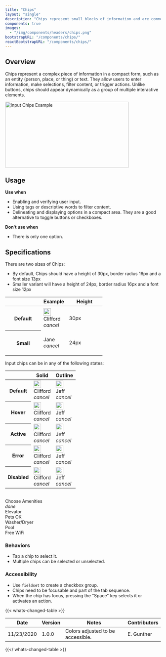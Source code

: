 ```yaml
---
title: "Chips"
layout: "single"
description: "Chips represent small blocks of information and are commonly used for input or filtering."
components: true
images:
  - "/img/components/headers/chips.png"
bootstrapURL: "/components/chips/"
reactBootstrapURL: "/components/chips/"
---
```


## Overview

Chips represent a complex piece of information in a compact form, such as an entity (person, place, or thing) or text. They allow users to enter information, make selections, filter content, or trigger actions. Unlike buttons, chips should appear dynamically as a group of multiple interactive elements.

<img class="img-fluid bg-light border border-light" width="400" height="213" src="/img/components/chips-example.png" alt="Input Chips Example">

## Usage

**Use when**

- Enabling and verifying user input.
- Using tags or descriptive words to filter content.
- Delineating and displaying options in a compact area. They are a good alternative to toggle buttons or checkboxes.

**Don't use when**

- There is only one option.

## Specifications

<script>
$(function () {
  $('[data-toggle="popover"]').popover('show')
})
</script>

There are two sizes of Chips:

- By default, Chips should have a height of 30px, border radius 16px and a font size 13px
- Smaller variant will have a height of 24px, border radius 16px and a font size 12px

<table class="table table-bordered w-100" style="width:fit-content">
  <thead class="thead-light">
    <tr>
      <th width="100"></th>
      <th>Example</th>
      <th width="100">Height</th>
    </tr>
  </thead>
  <tbody>
    <tr style="height:80px">
      <th scope="row">Default</th>
      <td class="anatomy-cell text-center">
        <div class="chip chip-solid chip-input anatomy-display-static" data-anatomy-colors="false" role="alert" data-toggle="popover" data-trigger="manual" data-html="true" data-placement="left" data-content="<small><b>font-size:</b> 13px<br><b>border-radius:</b> 16px<br></small>">
        <div class="chip-thumbnail">
          <img src="/img/headshot.png" loading="lazy" height="24" width="24" alt="" />
        </div>
        <div class="chip-text">Clifford</div>
        <div class="chip-delete-right">
          <i class="material-icons">cancel</i>
        </div>
      </div>
      </td>
      <td>30px</td>
    </tr>
    <tr style="height:80px">
      <th scope="row">Small</th>
      <td class="anatomy-cell text-center">
        <div class="chip chip-sm chip-solid chip-input anatomy-display-static" data-anatomy-colors="false" role="alert" data-toggle="popover" data-trigger="manual" data-html="true" data-placement="left" data-content="<small><b>font-size:</b> 12px<br><b>border-radius:</b> 16px<br></small>">
        <div class="chip-thumbnail">
          <img src="/img/headshot.png" alt="">
        </div>
        <div class="chip-text">Jane</div>
        <div class="chip-delete-right"><i class="modus-icon material-icons notranslate">cancel</i></div>
      </div>
      </td>
      <td>24px</td>
    </tr>
  </tbody>
</table>

Input chips can be in any of the following states:

<table class="table table-bordered w-75">
  <thead class="thead-light">
    <tr>
      <th></th>
      <th>Solid</th>
      <th>Outline</th>
    </tr>
  </thead>
  <tbody>
    <tr>
      <th scope="row">Default</th>
      <td>
        <div class="chip chip-solid chip-input">
          <div class="chip-thumbnail">
            <img src="/img/headshot.png" height="24" width="24" alt="" />
          </div>
          <div class="chip-text">Clifford</div>
          <div class="chip-delete-right">
            <i class="material-icons">cancel</i>
          </div>
        </div>
      </td>
      <td>
        <div class="chip chip-outline chip-input">
          <div class="chip-thumbnail">
            <img src="/img/headshot.png" height="24" width="24" alt="" />
          </div>
          <div class="chip-text">Jeff</div>
          <div class="chip-delete-right">
            <i class="material-icons">cancel</i>
          </div>
        </div>
      </td>
    </tr>
    <tr>
      <th scope="row">Hover</th>
      <td>
        <div class="chip chip-solid chip-input hover">
          <div class="chip-thumbnail">
            <img src="/img/headshot.png" height="24" width="24" alt="" />
          </div>
          <div class="chip-text">Clifford</div>
          <div class="chip-delete-right">
            <i class="material-icons">cancel</i>
          </div>
        </div>
      </td>
      <td>
        <div class="chip chip-outline chip-input hover">
          <div class="chip-thumbnail">
            <img src="/img/headshot.png" height="24" width="24" alt="" />
          </div>
          <div class="chip-text">Jeff</div>
          <div class="chip-delete-right">
            <i class="material-icons">cancel</i>
          </div>
        </div>
      </td>
    </tr>
    <tr>
      <th scope="row">Active</th>
      <td>
        <div class="chip chip-solid chip-input active">
          <div class="chip-thumbnail">
            <img src="/img/headshot.png" height="24" width="24" alt="" />
          </div>
          <div class="chip-text">Clifford</div>
          <div class="chip-delete-right">
            <i class="material-icons">cancel</i>
          </div>
        </div>
      </td>
      <td>
        <div class="chip chip-outline chip-input active">
          <div class="chip-thumbnail">
            <img src="/img/headshot.png" height="24" width="24" alt="" />
          </div>
          <div class="chip-text">Jeff</div>
          <div class="chip-delete-right">
            <i class="material-icons">cancel</i>
          </div>
        </div>
      </td>
    </tr>
    <tr>
      <th scope="row">Error</th>
      <td>
        <div class="chip chip-solid chip-input error">
          <div class="chip-thumbnail">
            <img src="/img/headshot.png" height="24" width="24" alt="" />
          </div>
          <div class="chip-text">Clifford</div>
          <div class="chip-delete-right">
            <i class="material-icons">cancel</i>
          </div>
        </div>
      </td>
      <td>
        <div class="chip chip-outline chip-input error">
          <div class="chip-thumbnail">
            <img src="/img/headshot.png" height="24" width="24" alt="" />
          </div>
          <div class="chip-text">Jeff</div>
          <div class="chip-delete-right">
            <i class="material-icons">cancel</i>
          </div>
        </div>
      </td>
    </tr>
    <tr>
      <th scope="row">Disabled</th>
      <td>
        <div class="chip chip-solid chip-input disabled">
          <div class="chip-thumbnail">
            <img src="/img/headshot.png" loading="lazy" height="24" width="24" alt="" />
          </div>
          <div class="chip-text">Clifford</div>
          <div class="chip-delete-right">
            <i class="material-icons">cancel</i>
          </div>
        </div>
      </td>
      <td>
        <div class="chip chip-outline chip-input disabled">
          <div class="chip-thumbnail">
            <img src="/img/headshot.png" loading="lazy" height="24" width="24" alt="" />
          </div>
          <div class="chip-text">Jeff</div>
          <div class="chip-delete-right">
            <i class="material-icons">cancel</i>
          </div>
        </div>
      </td>
    </tr>
  </tbody>
</table>
<br>

<div class="guide-example-block">
  <div class="guide-sample" id="filterChipsExample">
    <span class="h4 d-block">Choose Amenities</span>
    <div class="chip chip-solid chip-filter mr-2 active">
      <div class="chip-icon-left"><i class="material-icons">done</i></div>
      <div class="chip-text">Elevator</div>
    </div>
    <div class="chip chip-solid chip-filter mr-2">
      <div class="chip-text">Pets OK</div>
    </div>
    <div class="chip chip-solid chip-filter mr-2">
      <div class="chip-text">Washer/Dryer</div>
    </div>
    <div class="chip chip-solid chip-filter mr-2">
      <div class="chip-text">Pool</div>
    </div>
    <div class="chip chip-solid chip-filter mr-2">
      <div class="chip-text">Free WiFi</div>
    </div>
  </div>
</div>

### Behaviors

- Tap a chip to select it.
- Multiple chips can be selected or unselected.

### Accessibility

- Use `fieldset` to create a checkbox group.
- Chips need to be focusable and part of the tab sequence.
- When the chip has focus, pressing the "Space" key selects it or activates an action.

{{< whats-changed-table >}}

| Date       | Version | Notes                             | Contributors |
| ---------- | ------- | --------------------------------- | ------------ |
| 11/23/2020 | 1.0.0   | Colors adjusted to be accessible. | E. Gunther   |

{{</ whats-changed-table >}}
